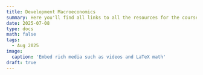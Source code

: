 ```yaml
---
title: Development Macroeconomics
summary: Here you'll find all links to all the resources for the course!
date: 2025-07-08
type: docs
math: false
tags:
  - Aug 2025
image:
  caption: 'Embed rich media such as videos and LaTeX math'
draft: true
---
```



